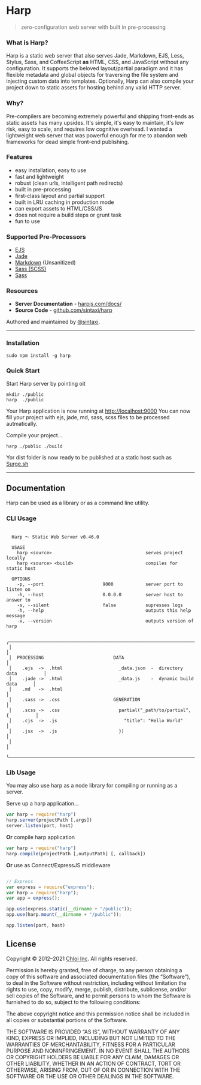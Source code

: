 # Harp

> zero-configuration web server with built in pre-processing

### What is Harp?

Harp is a static web server that also serves Jade, Markdown, EJS, Less, Stylus, Sass, and CoffeeScript **as** HTML, CSS, and JavaScript without any configuration. It supports the beloved layout/partial paradigm and it has flexible metadata and global objects for traversing the file system and injecting custom data into templates. Optionally, Harp can also compile your project down to static assets for hosting behind any valid HTTP server.

### Why?

Pre-compilers are becoming extremely powerful and shipping front-ends as static assets has many upsides. It's simple, it's easy to maintain, it's low risk, easy to scale, and requires low cognitive overhead. I wanted a lightweight web server that was powerful enough for me to abandon web frameworks for dead simple front-end publishing.

### Features

- easy installation, easy to use
- fast and lightweight
- robust (clean urls, intelligent path redirects)
- built in pre-processing
- first-class layout and partial support
- built in LRU caching in production mode
- can export assets to HTML/CSS/JS
- does not require a build steps or grunt task
- fun to use

### Supported Pre-Processors

- [EJS](https://ejs.co/)
- [Jade](http://jade-lang.com/)
- [Markdown](http://daringfireball.net/projects/markdown/) (Unsanitized)
- [Sass (SCSS)](http://sass-lang.com/)
- [Sass](http://sass-lang.com/)

### Resources

- **Server Documentation** - [harpjs.com/docs/](http://harpjs.com/docs/)
- **Source Code** - [github.com/sintaxi/harp](https://github.com/sintaxi/harp)

Authored and maintained by [@sintaxi](http://twitter.com/sintaxi).

---

### Installation

    sudo npm install -g harp

### Quick Start

Start Harp server by pointing oit

    mkdir ./public
    harp  ./public

Your Harp application is now running at [http://localhost:9000](http://localhost:9000)
You can now fill your project with ejs, jade, md, sass, scss files to be processed autmatically.

Compile your project...

    harp ./public ./build

Yor dist folder is now ready to be published at a static host such as [Surge.sh](https://surge.sh)

---

## Documentation

Harp can be used as a library or as a command line utility.

### CLI Usage

```
 
  Harp 〜 Static Web Server v0.46.0

  USAGE
    harp <source>                                   serves project locally
    harp <source> <build>                           compiles for static host

  OPTIONS
    -p, --port                      9000            server port to listen on
    -h, --host                      0.0.0.0         server host to answer to
    -s, --silent                    false           supresses logs
    -h, --help                                      outputs this help message
    -v, --version                                   outputs version of harp

 ╭───────────────────────────────────────────────────────────────────────────────╮
 │                                                                               │
 │  PROCESSING                          DATA                                     │
 │    .ejs  ->  .html                     _data.json  -  directory data          │
 │    .jade ->  .html                     _data.js    -  dynamic build data      │
 │    .md   ->  .html                                                            │
 │    .sass ->  .css                    GENERATION                               │
 │    .scss ->  .css                      partial("_path/to/partial", {          │
 │    .cjs  ->  .js                         "title": "Hello World"               │
 │    .jsx  ->  .js                       })                                     │
 │                                                                               │
 ╰───────────────────────────────────────────────────────────────────────────────╯

```

### Lib Usage

You may also use harp as a node library for compiling or running as a server.

Serve up a harp application...

```js
var harp = require("harp")
harp.server(projectPath [,args])
server.listen(port, host)
```

**Or** compile harp application

```js
var harp = require("harp")
harp.compile(projectPath [,outputPath] [, callback])
```

**Or** use as Connect/ExpressJS middleware

```js

```

```js 
// Express
var express = require("express");
var harp = require("harp");
var app = express();

app.use(express.static(__dirname + "/public"));
app.use(harp.mount(__dirname + "/public"));

app.listen(port, host)
```


## License

Copyright © 2012–2021 [Chloi Inc](http://chloi.io). All rights reserved.

Permission is hereby granted, free of charge, to any person obtaining a copy of this software and associated documentation files (the “Software”), to deal in the Software without restriction, including without limitation the rights to use, copy, modify, merge, publish, distribute, sublicense, and/or sell copies of the Software, and to permit persons to whom the Software is furnished to do so, subject to the following conditions:

The above copyright notice and this permission notice shall be included in all copies or substantial portions of the Software.

THE SOFTWARE IS PROVIDED “AS IS”, WITHOUT WARRANTY OF ANY KIND, EXPRESS OR IMPLIED, INCLUDING BUT NOT LIMITED TO THE WARRANTIES OF MERCHANTABILITY, FITNESS FOR A PARTICULAR PURPOSE AND NONINFRINGEMENT. IN NO EVENT SHALL THE AUTHORS OR COPYRIGHT HOLDERS BE LIABLE FOR ANY CLAIM, DAMAGES OR OTHER LIABILITY, WHETHER IN AN ACTION OF CONTRACT, TORT OR OTHERWISE, ARISING FROM, OUT OF OR IN CONNECTION WITH THE SOFTWARE OR THE USE OR OTHER DEALINGS IN THE SOFTWARE.

